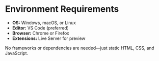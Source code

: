 # Environment Requirements

- **OS:** Windows, macOS, or Linux
- **Editor:** VS Code (preferred)
- **Browser:** Chrome or Firefox
- **Extensions:** Live Server for preview

No frameworks or dependencies are needed—just static HTML, CSS, and JavaScript.
